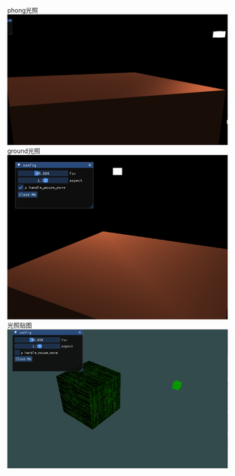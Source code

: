 phong光照
![](image/02_01phong.png)
ground光照
![](image/02_02ground.png)
光照贴图
![](image/02_03lightmap.gif)